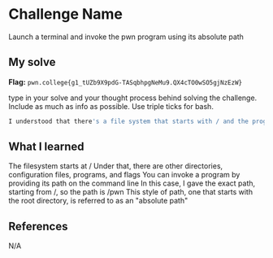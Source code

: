 # Challenge Name
Launch a terminal and invoke the pwn program using its absolute path

## My solve
**Flag:** `pwn.college{g1_tUZb9X9pdG-TASqbhpgNeMu9.QX4cTO0wSO5gjNzEzW}`

type in your solve and your thought process behind solving the challenge. Include as much as info as possible. Use triple ticks for bash.
```bash
I understood that there's a file system that starts with / and the program is pwn in this case, and I typed /pwn
```

## What I learned
The filesystem starts at /
Under that, there are other directories, configuration files, programs, and flags
You can invoke a program by providing its path on the command line
In this case, I gave the exact path, starting from /, so the path is /pwn
This style of path, one that starts with the root directory, is referred to as an "absolute path"

## References 
N/A
